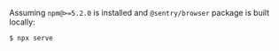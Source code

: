 Assuming `npm@>=5.2.0` is installed and `@sentry/browser` package is built locally:

```sh
$ npx serve
```